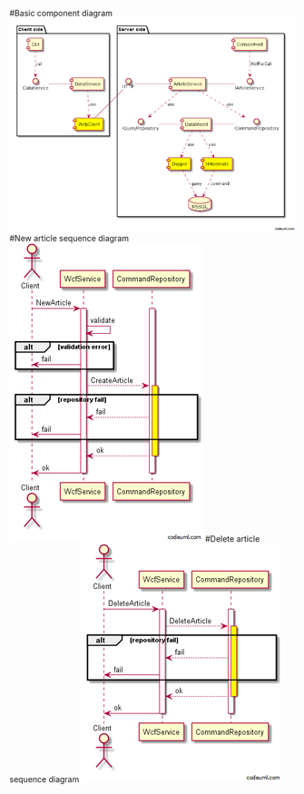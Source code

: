 #Basic component diagram
![component](images/attika_v1_component.png)
#New article sequence diagram
![component](images/attika_v1_sequence_new.png)
#Delete article sequence diagram
![component](images/attika_v1_sequence_delete.png)